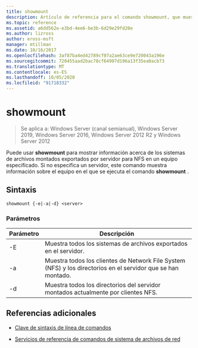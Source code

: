 ```yaml
---
title: showmount
description: Artículo de referencia para el comando showmount, que muestra información acerca de los sistemas de archivos montados exportados por servidor para NFS en un equipo especificado.
ms.topic: reference
ms.assetid: a6dd562e-e3bd-4ee6-be3b-6d29e29fd20e
ms.author: lizross
author: eross-msft
manager: mtillman
ms.date: 10/16/2017
ms.openlocfilehash: 3af87ba4ed42789cf07a2ae63ce9e720043a196e
ms.sourcegitcommit: 720455aad2bac78cf64997d196a13f35ea0acb73
ms.translationtype: MT
ms.contentlocale: es-ES
ms.lasthandoff: 10/05/2020
ms.locfileid: "91718332"
---
```

# <a name="showmount"></a>showmount

> Se aplica a: Windows Server (canal semianual), Windows Server 2019, Windows Server 2016, Windows Server 2012 R2 y Windows Server 2012

Puede usar **showmount** para mostrar información acerca de los sistemas de archivos montados exportados por servidor para NFS en un equipo especificado. Si no especifica un servidor, este comando muestra información sobre el equipo en el que se ejecuta el comando **showmount** .

## <a name="syntax"></a>Sintaxis

```
showmount {-e|-a|-d} <server>
```

### <a name="parameters"></a>Parámetros

| Parámetro | Descripción |
|--|--|
| -E | Muestra todos los sistemas de archivos exportados en el servidor. |
| -a | Muestra todos los clientes de Network File System (NFS) y los directorios en el servidor que se han montado. |
| -d | Muestra todos los directorios del servidor montados actualmente por clientes NFS. |

## <a name="additional-references"></a>Referencias adicionales

- [Clave de sintaxis de línea de comandos](command-line-syntax-key.md)

- [Servicios de referencia de comandos de sistema de archivos de red](services-for-network-file-system-command-reference.md)